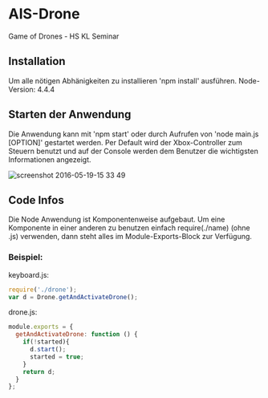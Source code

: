 # AIS-Drone
Game of Drones - HS KL Seminar

## Installation ##
Um alle nötigen Abhänigkeiten zu installieren 'npm install' ausführen.
Node-Version: 4.4.4

## Starten der Anwendung ##
Die Anwendung kann mit 'npm start' oder durch Aufrufen von 'node main.js [OPTION]' gestartet werden.
Per Default wird der Xbox-Controller zum Steuern benutzt und auf der Console werden dem Benutzer die wichtigsten Informationen angezeigt.

![screenshot 2016-05-19-15 33 49](https://cloud.githubusercontent.com/assets/9308836/15395297/6b3dc334-1dd7-11e6-961d-24e6ff83bfad.jpg)

## Code Infos ##
Die Node Anwendung ist Komponentenweise aufgebaut. Um eine Komponente in einer anderen zu benutzen einfach require(./name) (ohne .js) verwenden, dann steht alles im Module-Exports-Block zur Verfügung.

### Beispiel:

keyboard.js:

```javascript
require('./drone');
var d = Drone.getAndActivateDrone();
```

drone.js:

```javascript
module.exports = {
  getAndActivateDrone: function () {
    if(!started){
      d.start();
      started = true;
    }
    return d;
  }
};
```
